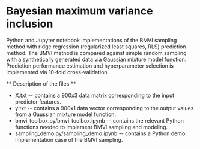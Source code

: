 # Bayesian maximum variance inclusion

Python and Jupyter notebook implementations of the BMVI sampling method with ridge regression (regularized least squares, RLS) prediction method. The BMVI method is compared against simple random sampling with a synthetically generated data via Gaussian mixture model function. Prediction performance estimation and hyperparameter selection is implemented via 10-fold cross-validation. 

** Description of the files **

- X.txt -- contains a 900x3 data matrix corresponding to the input predictor features. 
- y.txt -- contains a 900x1 data vector corresponding to the output values from a Gaussian mixture model function. 
- bmvi_toolbox.py/bmvi_toolbox.ipynb -- contains the relevant Python functions needed to implement BMVI sampling and modeling. 
- sampling_demo.py/sampling_demo.ipynb -- contains a Python demo implementation case of the BMVI sampling. 
